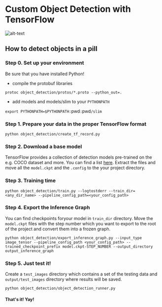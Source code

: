 # Custom Object Detection with TensorFlow 

![alt-text](https://github.com/skygate/skyessays/blob/master/tree_detection/output/tree_detection.gif)

## How to detect objects in a pill

### Step 0. Set up your environment 
Be sure that you have installed Python!

- compile the protobuf libraries

`protoc object_detection/protos/*.proto --python_out=.`

- add models and models/slim to your `PYTHONPATH`

`export PYTHONPATH=$PYTHONPATH:`pwd`:`pwd`/slim`

### Step 1. Prepare your data in the proper TensorFlow format

`python object_detection/create_tf_record.py`

### Step 2. Download a base model

TensorFlow provides a collection of detection models pre-trained on the e.g. COCO dataset and more. You can find a list [here](https://github.com/tensorflow/models/blob/master/research/object_detection/g3doc/detection_model_zoo.md). 
Extract the files and move all the `model.ckpt` and the `.config` to the your project directory.

### Step 3. Training time

`python object_detection/train.py --logtostderr --train_dir=<any_dir_name> --pipeline_config_path=<your_config_path>`
        
### Step 4. Export the Inference Graph

You can find checkpoints foryour model in `train_dir` directory. Move the `model.ckpt` files with the step number which you want to export to the root of the project and convert them into a frozen graph.

`python object_detection/export_inference_graph.py --input_type image_tensor --pipeline_config_path <your_config_path> --trained_checkpoint_prefix model.ckpt-STEP_NUMBER --output_directory output_inference_graph`
        
### Step 5. Just test it!

Create a `test_images` directory which contains a set of the testing data and `output/test_images` directory where results will be saved.

`python object_detection/object_detection_runner.py`


#### That's it! Yay!
